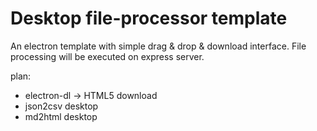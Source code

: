 # Desktop file-processor template

An electron template with simple drag & drop & download interface.
File processing will be executed on express server.

plan:
- electron-dl -> HTML5 download 
- json2csv desktop
- md2html desktop